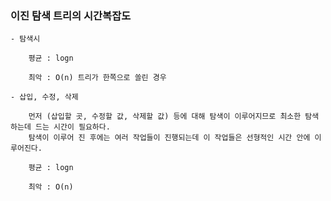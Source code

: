 ### 이진 탐색 트리의 시간복잡도
    - 탐색시
        
        평균 : logn 
        
        최악 : O(n) 트리가 한쪽으로 쏠린 경우 
        
    - 삽입, 수정, 삭제
        
        먼저 (삽입할 곳, 수정할 값, 삭제할 값) 등에 대해 탐색이 이루어지므로 최소한 탐색하는데 드는 시간이 필요하다. 
        탐색이 이루어 진 후에는 여러 작업들이 진행되는데 이 작업들은 선형적인 시간 안에 이루어진다. 
        
        평균 : logn 
        
        최악 : O(n)